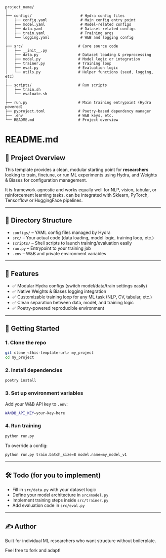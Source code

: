 ```text
project_name/
│
├── configs/                      # Hydra config files
│   ├── config.yaml               # Main config entry point
│   ├── model.yaml                # Model-related configs
│   ├── data.yaml                 # Dataset-related configs
│   ├── train.yaml                # Training args
│   └── logging.yaml              # W&B and logging config
│
├── src/                         # Core source code
│   ├── __init__.py
│   ├── data.py                  # Dataset loading & preprocessing
│   ├── model.py                 # Model logic or integration
│   ├── trainer.py               # Training loop 
│   ├── eval.py                  # Evaluation logic
│   └── utils.py                 # Helper functions (seed, logging, etc)
│
├── scripts/                     # Run scripts
│   ├── train.sh
│   └── evaluate.sh
│
├── run.py                       # Main training entrypoint (Hydra powered)
├── pyproject.toml               # Poetry-based dependency manager
├── .env                         # W&B keys, etc.
└── README.md                    # Project overview
```

# README.md

## 📘 Project Overview
This template provides a clean, modular starting point for **researchers** looking to train, finetune, or run ML experiments using Hydra, and Weights & Biases for configuration management.

It is framework-agnostic and works equally well for NLP, vision, tabular, or reinforcement learning tasks, can be integrated with Sklearn, PyTorch, Tensorflow or HuggingFace pipelines. 

---

## 📂 Directory Structure

- `configs/` – YAML config files managed by Hydra
- `src/` – Your actual code (data loading, model logic, training loop, etc.)
- `scripts/` – Shell scripts to launch training/evaluation easily
- `run.py` – Entrypoint to your training job
- `.env` – W&B and private environment variables

---

## 🔧 Features

- ✅ Modular Hydra configs (switch model/data/train settings easily)
- ✅ Native Weights & Biases logging integration
- ✅ Customizable training loop for any ML task (NLP, CV, tabular, etc.)
- ✅ Clean separation between data, model, and training logic
- ✅ Poetry-powered reproducible environment

---

## 🚀 Getting Started

### 1. Clone the repo
```bash
git clone <this-template-url> my_project
cd my_project
```

### 2. Install dependencies
```bash
poetry install
```

### 3. Set up environment variables
Add your W&B API key to `.env`:
```bash
WANDB_API_KEY=your-key-here
```

### 4. Run training
```bash
python run.py
```

To override a config:
```bash
python run.py train.batch_size=8 model.name=my_model_v1
```

---

## 🛠️ Todo (for you to implement)
- Fill in `src/data.py` with your dataset logic
- Define your model architecture in `src/model.py`
- Implement training steps inside `src/trainer.py`
- Add evaluation code in `src/eval.py`

---

## ✍️ Author
Built for individual ML researchers who want structure without boilerplate.

Feel free to fork and adapt!
